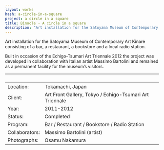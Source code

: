 ```yaml
---
layout: works
hash: a-circle-in-a-square
project: a circle in a square
title: Binocle - A circle in a square
description: "Art installation for the Satoyama Museum of Contemporary Art Kinare consisting of a bar, a restaurant, a bookstore and a local radio station."
---
```


Art installation for the Satoyama Museum of Contemporary Art Kinare consisting of a bar, a restaurant, a bookstore and a local radio station.

Built in occasion of the Echigo-Tsumari Art Triennale 2012 the project was developed in collaboration with Italian artist Massimo Bartolini and remained as a permanent facility for the museum’s visitors.



|&nbsp;|&nbsp;|
|:---------------|:--------------------------------|
| Location:      | Tokamachi, Japan                                        |
| Client:        | Art Front Gallery, Tokyo / Echigo-Tsumari Art Triennale |
| Year:          | 2011-2012                                               |
| Status:        | Completed                                               |
| Program:       | Bar / Restaurant / Bookstore / Radio Station            |
| Collaborators: | Massimo Bartolini (artist)                              |
| Photographs:   | Osamu Nakamura                                          |
